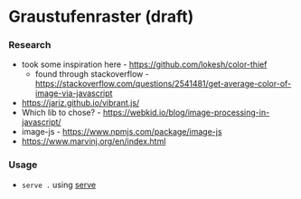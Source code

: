 # Graustufenraster (draft)
### Research
- took some inspiration here - https://github.com/lokesh/color-thief
	 - found through stackoverflow - https://stackoverflow.com/questions/2541481/get-average-color-of-image-via-javascript
- https://jariz.github.io/vibrant.js/
- Which lib to chose? - https://webkid.io/blog/image-processing-in-javascript/
- image-js - https://www.npmjs.com/package/image-js
- https://www.marvinj.org/en/index.html

### Usage
- `serve .` using [serve](https://www.npmjs.com/package/serve)
